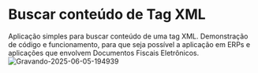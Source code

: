 # Buscar conteúdo de Tag XML
Aplicação simples para buscar conteúdo de uma tag XML. Demonstração de código e funcionamento, para que seja possível a aplicação em ERPs e aplicações que envolvem Documentos Fiscais Eletrônicos.
![Gravando-2025-06-05-194939](https://github.com/user-attachments/assets/d7fcacdf-17bc-403c-8ab0-778345c817af)

